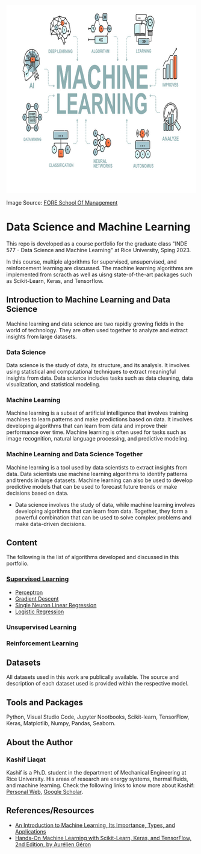 <img src="https://github.com/kashifliaqat/Data_Science_and_Machine-Learning/raw/main/Images/ML.jpg" alt="Machine Learning" width="800" height="500">

Image Source: [FORE School Of Management](https://www.fsm.ac.in/blog/an-introduction-to-machine-learning-its-importance-types-and-applications/)


# Data Science and Machine Learning
This repo is developed as a course portfolio for the graduate class "INDE 577 - Data Science and Machine Learning" at Rice University, Sping 2023. 

In this course, multiple algorithms for supervised, unsupervised, and reinforcement learning are discussed. The machine learning algorithms are implemented from scracth as well as uisng state-of-the-art packages such as Scikit-Learn, Keras, and Tensorflow. 

## Introduction to Machine Learning and Data Science

Machine learning and data science are two rapidly growing fields in the world of technology. They are often used together to analyze and extract insights from large datasets.

### Data Science

Data science is the study of data, its structure, and its analysis. It involves using statistical and computational techniques to extract meaningful insights from data. Data science includes tasks such as data cleaning, data visualization, and statistical modeling.

### Machine Learning

Machine learning is a subset of artificial intelligence that involves training machines to learn patterns and make predictions based on data. It involves developing algorithms that can learn from data and improve their performance over time. Machine learning is often used for tasks such as image recognition, natural language processing, and predictive modeling.

### Machine Learning and Data Science Together

Machine learning is a tool used by data scientists to extract insights from data. Data scientists use machine learning algorithms to identify patterns and trends in large datasets. Machine learning can also be used to develop predictive models that can be used to forecast future trends or make decisions based on data.

- Data science involves the study of data, while machine learning involves developing algorithms that can learn from data. Together, they form a powerful combination that can be used to solve complex problems and make data-driven decisions.

## Content 
The following is the list of algorithms developed and discussed in this portfolio. 
### [Supervised Learning](https://github.com/kashifliaqat/Data_Science_and_Machine-Learning/tree/main/Supervised_Learning)
- [Perceptron](https://github.com/kashifliaqat/Data_Science_and_Machine-Learning/tree/main/Supervised_Learning/1_Perceptron)
- [Gradient Descent](https://github.com/kashifliaqat/Data_Science_and_Machine-Learning/tree/main/Supervised_Learning/2_Gradient%20Descent) 
- [Single Neuron Linear Regression](https://github.com/kashifliaqat/Data_Science_and_Machine-Learning/tree/main/Supervised_Learning/3_Single_Neuron_Linear_Regression)
- [Logistic Regression](https://github.com/kashifliaqat/Data_Science_and_Machine-Learning/tree/main/Supervised_Learning/4_Logistic_Regression)

### Unsupervised Learning

### Reinforcement Learning

## Datasets
All datasets used in this work are publically available. The source and description of each dataset used is provided within the respective model. 

## Tools and Packages
Python, Visual Studio Code, Jupyter Nootbooks, Scikit-learn, TensorFlow, Keras, Matplotlib, Numpy, Pandas, Seaborn. 

## About the Author
### Kashif Liaqat
Kashif is a Ph.D. student in the department of Mechanical Engineering at Rice University. His areas of research are energy systems, thermal fluids, and machine learning. Check the following links to know more about Kashif: [Personal Web](https://kashifliaqat.github.io/), [Google Scholar](https://scholar.google.com/citations?user=wad9lnIAAAAJ&hl=en).

## References/Resources
- [An Introduction to Machine Learning, Its Importance, Types, and Applications](https://www.fsm.ac.in/blog/an-introduction-to-machine-learning-its-importance-types-and-applications/)
- [Hands-On Machine Learning with Scikit-Learn, Keras, and TensorFlow, 2nd Edition, by Aurélien Géron](https://www.oreilly.com/library/view/hands-on-machine-learning/9781492032632/)



